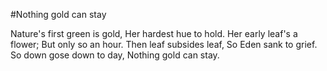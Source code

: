 #Nothing gold can stay   

Nature's first green is gold,
Her hardest hue to hold.
Her early leaf's a flower;
But only so an hour.
Then leaf subsides leaf,
So Eden sank to grief.
So down gose down to day,
Nothing gold can stay.
